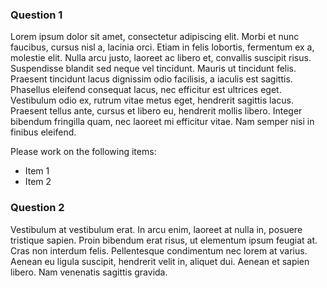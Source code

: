 ### Question 1

Lorem ipsum dolor sit amet, consectetur adipiscing elit. Morbi et nunc faucibus, cursus nisl a, lacinia orci.
Etiam in felis lobortis, fermentum ex a, molestie elit. Nulla arcu justo, laoreet ac libero et, convallis suscipit risus.
Suspendisse blandit sed neque vel tincidunt. Mauris ut tincidunt felis. Praesent tincidunt lacus dignissim odio facilisis,
a iaculis est sagittis. Phasellus eleifend consequat lacus, nec efficitur est ultrices eget. Vestibulum odio ex,
rutrum vitae metus eget, hendrerit sagittis lacus. Praesent tellus ante, cursus et libero eu, hendrerit mollis libero.
Integer bibendum fringilla quam, nec laoreet mi efficitur vitae. Nam semper nisi in finibus eleifend.

Please work on the following items:
- Item 1
- Item 2

### Question 2

Vestibulum at vestibulum erat. In arcu enim, laoreet at nulla in, posuere tristique sapien. Proin bibendum erat risus,
ut elementum ipsum feugiat at. Cras non interdum felis. Pellentesque condimentum nec lorem at varius. Aenean eu ligula
suscipit, hendrerit velit in, aliquet dui. Aenean et sapien libero. Nam venenatis sagittis gravida.